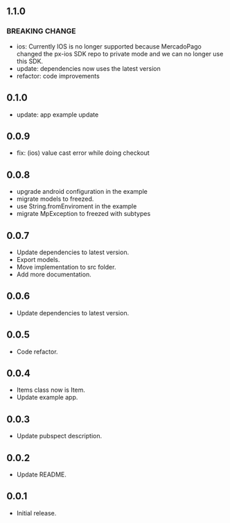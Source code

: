 ## 1.1.0

### BREAKING CHANGE
- ios: Currently IOS is no longer supported because MercadoPago changed the px-ios SDK repo to private mode and we can no longer use this SDK.
- update: dependencies now uses the latest version
- refactor: code improvements

## 0.1.0
- update: app example update
## 0.0.9
- fix: (ios) value cast error while doing checkout
## 0.0.8
- upgrade android configuration in the example
- migrate models to freezed.
- use String.fromEnviroment in the example
- migrate MpException to freezed with subtypes
## 0.0.7

* Update dependencies to latest version.
* Export models.
* Move implementation to src folder.
* Add more documentation.

## 0.0.6

* Update dependencies to latest version.
## 0.0.5

* Code refactor.
## 0.0.4

* Items class now is Item.
* Update example app.
## 0.0.3

* Update pubspect description.
## 0.0.2

* Update README.
## 0.0.1

* Initial release.
